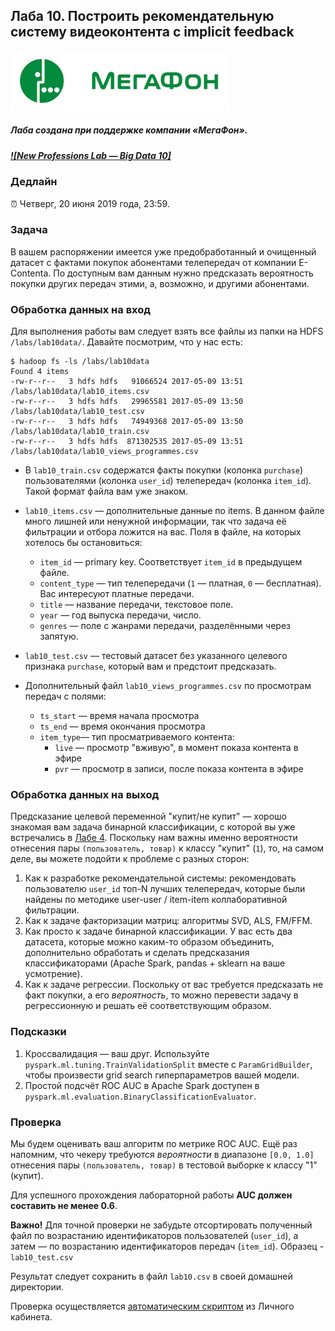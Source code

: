 ## Лаба 10. Построить рекомендательную систему видеоконтента с implicit feedback

<img width="350px" src="images/megafon_logo.jpg">

##### Лаба создана при поддержке компании «МегаФон». 

##### [![New Professions Lab — Big Data 10]](https://github.com/newprolab/content_bigdata10)

### Дедлайн

⏰ Четверг, 20 июня 2019 года, 23:59.

### Задача

В вашем распоряжении имеется уже предобработанный и очищенный датасет с фактами
покупок абонентами телепередач от компании E-Contenta. По доступным вам данным нужно предсказать вероятность покупки других передач этими, а, возможно, и другими абонентами.

### Обработка данных на вход

Для выполнения работы вам следует взять все файлы из папки на HDFS `/labs/lab10data/`. Давайте посмотрим, что у нас есть:

```
$ hadoop fs -ls /labs/lab10data
Found 4 items
-rw-r--r--   3 hdfs hdfs   91066524 2017-05-09 13:51 /labs/lab10data/lab10_items.csv
-rw-r--r--   3 hdfs hdfs   29965581 2017-05-09 13:50 /labs/lab10data/lab10_test.csv
-rw-r--r--   3 hdfs hdfs   74949368 2017-05-09 13:50 /labs/lab10data/lab10_train.csv
-rw-r--r--   3 hdfs hdfs  871302535 2017-05-09 13:51 /labs/lab10data/lab10_views_programmes.csv
```

* В `lab10_train.csv` содержатся факты покупки (колонка `purchase`) пользователями (колонка `user_id`) телепередач (колонка `item_id`). Такой формат файла вам уже знаком.

* `lab10_items.csv` — дополнительные данные по items. В данном файле много лишней или ненужной информации, так что задача её фильтрации и отбора ложится на вас. Поля в файле, на которых хотелось бы остановиться:
  * `item_id` — primary key. Соответствует `item_id` в предыдущем файле.
  * `content_type` — тип телепередачи (`1` — платная, `0` — бесплатная). Вас интересуют платные передачи.
  * `title` — название передачи, текстовое поле.
  * `year` — год выпуска передачи, число.
  * `genres` — поле с жанрами передачи, разделёнными через запятую.
* `lab10_test.csv` — тестовый датасет без указанного целевого признака `purchase`, который вам и предстоит предсказать.
* Дополнительный файл `lab10_views_programmes.csv` по просмотрам передач с полями:
  * `ts_start` — время начала просмотра
  * `ts_end` — время окончания просмотра
  * `item_type`— тип просматриваемого контента:
    * `live` — просмотр "вживую", в момент показа контента в эфире
    * `pvr` — просмотр в записи, после показа контента в эфире


### Обработка данных на выход

Предсказание целевой переменной "купит/не купит" — хорошо знакомая вам задача бинарной классификации, с которой вы уже встречались в [Лабе 4](labs/lab04/lab04.md). Поскольку нам важны именно вероятности отнесения пары `(пользователь, товар)` к классу "купит" (`1`), то, на самом деле, вы можете подойти к проблеме с разных сторон:
1. Как к разработке рекомендательной системы: рекомендовать пользователю `user_id` топ-N лучших телепередач, которые были найдены по методике user-user / item-item коллаборативной фильтрации.
2. Как к задаче факторизации матриц: алгоритмы SVD, ALS, FM/FFM.
3. Как просто к задаче бинарной классификации. У вас есть два датасета, которые можно каким-то образом объединить, дополнительно обработать и сделать предсказания классификаторами (Apache Spark, pandas + sklearn на ваше усмотрение).
4. Как к задаче регрессии. Поскольку от вас требуется предсказать не факт покупки, а его *вероятность*, то можно перевести задачу в регрессионную и решать её соответствующим образом. 

### Подсказки

1. Кроссвалидация — ваш друг. Используйте `pyspark.ml.tuning.TrainValidationSplit` вместе с `ParamGridBuilder`, чтобы произвести grid search гиперпараметров вашей модели.
2. Простой подсчёт ROC AUC в Apache Spark доступен в `pyspark.ml.evaluation.BinaryClassificationEvaluator`.

### Проверка

Мы будем оценивать ваш алгоритм по метрике ROC AUC. Ещё раз напомним, что чекеру требуются *вероятности* в диапазоне `[0.0, 1.0]` отнесения пары `(пользователь, товар)` в тестовой выборке к классу "1" (купит).

Для успешного прохождения лабораторной работы **AUC должен составить не менее 0.6**.

**Важно!** Для точной проверки не забудьте отсортировать полученный файл по возрастанию идентификаторов пользователей (`user_id`), а затем — по возрастанию идентификаторов передач (`item_id`). Образец - `lab10_test.csv`

Результат следует сохранить в файл `lab10.csv` в своей домашней директории.

Проверка осуществляется [автоматическим скриптом](http://lk.newprolab.com/lab/laba10) из Личного кабинета.
